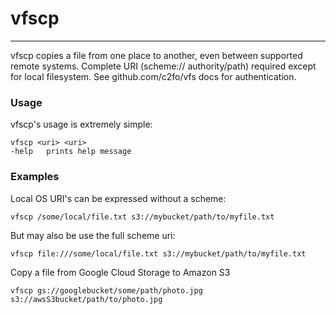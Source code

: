 # vfscp

---

vfscp copies a file from one place to another, even between supported remote
systems. Complete URI (scheme:// authority/path) required except for local
filesystem. See github.com/c2fo/vfs docs for authentication.


### Usage

vfscp's usage is extremely simple:

    vfscp <uri> <uri>
    -help   prints help message


### Examples

Local OS URI's can be expressed without a scheme:

    vfscp /some/local/file.txt s3://mybucket/path/to/myfile.txt

But may also be use the full scheme uri:

    vfscp file:///some/local/file.txt s3://mybucket/path/to/myfile.txt

Copy a file from Google Cloud Storage to Amazon S3

    vfscp gs://googlebucket/some/path/photo.jpg s3://awsS3bucket/path/to/photo.jpg
